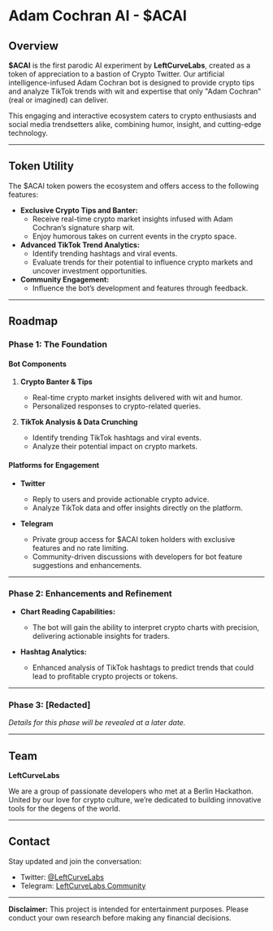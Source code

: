 # Adam Cochran AI - $ACAI

## Overview

**$ACAI** is the first parodic AI experiment by **LeftCurveLabs**, created as a token of appreciation to a bastion of Crypto Twitter. Our artificial intelligence-infused Adam Cochran bot is designed to provide crypto tips and analyze TikTok trends with wit and expertise that only "Adam Cochran" (real or imagined) can deliver. 

This engaging and interactive ecosystem caters to crypto enthusiasts and social media trendsetters alike, combining humor, insight, and cutting-edge technology.

---

## Token Utility

The $ACAI token powers the ecosystem and offers access to the following features:

- **Exclusive Crypto Tips and Banter:**
  - Receive real-time crypto market insights infused with Adam Cochran’s signature sharp wit.
  - Enjoy humorous takes on current events in the crypto space.
- **Advanced TikTok Trend Analytics:**
  - Identify trending hashtags and viral events.
  - Evaluate trends for their potential to influence crypto markets and uncover investment opportunities.
- **Community Engagement:**
  - Influence the bot’s development and features through feedback.

---

## Roadmap

### **Phase 1: The Foundation**

#### **Bot Components**

1. **Crypto Banter & Tips**
   - Real-time crypto market insights delivered with wit and humor.
   - Personalized responses to crypto-related queries.

2. **TikTok Analysis & Data Crunching**
   - Identify trending TikTok hashtags and viral events.
   - Analyze their potential impact on crypto markets.

#### **Platforms for Engagement**

- **Twitter**
  - Reply to users and provide actionable crypto advice.
  - Analyze TikTok data and offer insights directly on the platform.

- **Telegram**
  - Private group access for $ACAI token holders with exclusive features and no rate limiting.
  - Community-driven discussions with developers for bot feature suggestions and enhancements.

---

### **Phase 2: Enhancements and Refinement**

- **Chart Reading Capabilities:**
  - The bot will gain the ability to interpret crypto charts with precision, delivering actionable insights for traders.

- **Hashtag Analytics:**
  - Enhanced analysis of TikTok hashtags to predict trends that could lead to profitable crypto projects or tokens.

---

### **Phase 3: [Redacted]**

*Details for this phase will be revealed at a later date.*

---

## Team

**LeftCurveLabs**

We are a group of passionate developers who met at a Berlin Hackathon. United by our love for crypto culture, we’re dedicated to building innovative tools for the degens of the world.

---

## Contact

Stay updated and join the conversation:

- Twitter: [@LeftCurveLabs](https://twitter.com/LeftCurveLabs)
- Telegram: [LeftCurveLabs Community](#)

---

**Disclaimer:** This project is intended for entertainment purposes. Please conduct your own research before making any financial decisions.
